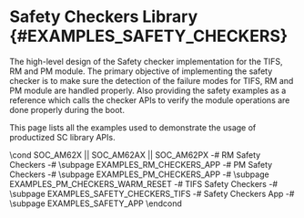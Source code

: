 #  Safety Checkers Library {#EXAMPLES_SAFETY_CHECKERS}

The high-level design of the Safety checker implementation for the TIFS, RM and PM module. The primary objective of implementing the safety checker is to make sure the detection of the failure modes for TIFS, RM and PM module are handled properly. Also providing the safety examples as a reference which calls the checker APIs to verify the module operations are done properly during the boot.

This page lists all the examples used to demonstrate the usage of productized SC library APIs.

\cond SOC_AM62X || SOC_AM62AX || SOC_AM62PX
-# RM Safety Checkers
  -# \subpage EXAMPLES_RM_CHECKERS_APP
-# PM Safety Checkers
  -# \subpage EXAMPLES_PM_CHECKERS_APP
  -# \subpage EXAMPLES_PM_CHECKERS_WARM_RESET
-# TIFS Safety Checkers
  -# \subpage EXAMPLES_SAFETY_CHECKERS_TIFS
-# Safety Checkers App
  -# \subpage EXAMPLES_SAFETY_APP
\endcond
